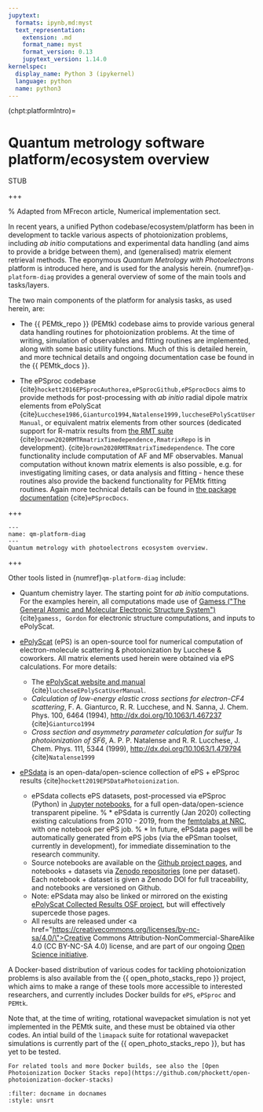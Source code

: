 ```yaml
---
jupytext:
  formats: ipynb,md:myst
  text_representation:
    extension: .md
    format_name: myst
    format_version: 0.13
    jupytext_version: 1.14.0
kernelspec:
  display_name: Python 3 (ipykernel)
  language: python
  name: python3
---
```


(chpt:platformIntro)=
# Quantum metrology software platform/ecosystem overview

STUB

+++

% Adapted from MFrecon article, Numerical implementation sect.

In recent years, a unified Python codebase/ecosystem/platform has been in development to tackle various aspects of photoionization problems, including *ab initio* computations and experimental data handling (and aims to provide a bridge between them), and (generalised) matrix element retrieval methods. The eponymous _Quantum Metrology with Photoelectrons_ platform is introduced here, and is used for the analysis herein. {numref}`qm-platform-diag` provides a general overview of some of the main tools and tasks/layers.

The two main components of the platform for analysis tasks, as used herein, are:

-   The {{ PEMtk_repo }} (PEMtk) codebase aims to provide various general data handling routines for photoionization problems. At the time of writing, simulation of observables and fitting routines are implemented, along with some basic utility functions.
    Much of this is detailed herein, and more technical details and ongoing documentation case be found in the {{ PEMtk_docs }}.

-   The ePSproc codebase {cite}`hockett2016EPSprocAuthorea,ePSprocGithub,ePSprocDocs` aims to provide methods for post-processing with *ab initio* radial dipole matrix
    elements from ePolyScat {cite}`Lucchese1986,Gianturco1994,Natalense1999,luccheseEPolyScatUserManual`, or equivalent matrix elements from other sources (dedicated support for R-matrix results from [the RMT suite](https://gitlab.com/Uk-amor/RMT/rmt) {cite}`brown2020RMTRmatrixTimedependence,RmatrixRepo` is in development). {cite}`brown2020RMTRmatrixTimedependence`. 
    The core functionality include computation of AF and MF observables. Manual computation without known matrix elements is also possible, e.g. for investigating
    limiting cases, or data analysis and fitting - hence these routines also provide the backend functionality for PEMtk fitting routines. Again more technical details can be found in [the package documentation](https://epsproc.readthedocs.io) {cite}`ePSprocDocs`.

+++

```{figure} ../images/QM_unified_schema_wrapped_280820_gv.png
---
name: qm-platform-diag
---
Quantum metrology with photoelectrons ecosystem overview.
```

+++

Other tools listed in {numref}`qm-platform-diag` include:

* Quantum chemistry layer. The starting point for *ab initio* computations. For the examples herein, all computations made use of [Gamess ("The General Atomic and Molecular Electronic Structure System")](http://www.msg.ameslab.gov/gamess/) {cite}`gamess, Gordon` for electronic structure computations, and inputs to ePolyScat.
* [ePolyScat](https://epolyscat.droppages.com/) (ePS) is an open-source tool for numerical computation of electron-molecule scattering & photoionization by Lucchese & coworkers. All matrix elements used herein were obtained via ePS calculations. For more details:
    * The [ePolyScat website and manual](https://epolyscat.droppages.com/) {cite}`luccheseEPolyScatUserManual`.
    * *Calculation of low-energy elastic cross sections for electron-CF4 scattering*, F. A. Gianturco, R. R. Lucchese, and N. Sanna, J. Chem. Phys. 100, 6464 (1994), http://dx.doi.org/10.1063/1.467237 {cite}`Gianturco1994`
    * *Cross section and asymmetry parameter calculation for sulfur 1s photoionization of SF6*, A. P. P. Natalense and R. R. Lucchese, J. Chem. Phys. 111, 5344 (1999), http://dx.doi.org/10.1063/1.479794 {cite}`Natalense1999`
    
* [ePSdata](https://phockett.github.io/ePSdata/about.html) is an open-data/open-science collection of ePS + ePSproc results {cite}`hockett2019EPSDataPhotoionization`.
    * ePSdata collects ePS datasets, post-processed via ePSproc (Python) in [Jupyter notebooks](https://jupyter.org), for a full open-data/open-science transparent pipeline.
    % * ePSdata is currently (Jan 2020) collecting existing calculations from 2010 - 2019, from the [femtolabs at NRC](http://femtolab.ca), with one notebook per ePS job.
    % * In future, ePSdata pages will be automatically generated from ePS jobs (via the ePSman toolset, currently in development), for immediate dissemination to the research community.
    * Source notebooks are available on the [Github project pages](https://github.com/phockett/ePSdata/), and notebooks + datasets via [Zenodo repositories](https://about.zenodo.org) (one per dataset). Each notebook + dataset is given a Zenodo DOI for full traceability, and notebooks are versioned on Github.
    * Note: ePSdata may also be linked or mirrored on the existing [ePolyScat Collected Results OSF project](https://osf.io/psjxt/), but will effectively supercede those pages.
    * All results are released under <a href=\"https://creativecommons.org/licenses/by-nc-sa/4.0/\">Creative Commons Attribution-NonCommercial-ShareAlike 4.0 (CC BY-NC-SA 4.0)</a> license, and are part of our ongoing [Open Science initiative](http://femtolab.ca/?p=877).


A Docker-based distribution of various codes for tackling
photoionization problems is also available from the {{ open_photo_stacks_repo }}
project, which aims to make a range of these tools more accessible to
interested researchers, and currently includes Docker builds for `ePS`, `ePSproc` and `PEMtk`.

Note that, at the time of writing, rotational wavepacket simulation is
not yet implemented in the PEMtk suite, and these must be obtained via
other codes. An intial build of the `limapack` suite for rotational wavepacket simulations is currently part of the {{ open_photo_stacks_repo }}, but has yet to be tested.

```{code-cell} ipython3
For related tools and more Docker builds, see also the [Open Photoionization Docker Stacks repo](https://github.com/phockett/open-photoionization-docker-stacks)
```

```{bibliography}
:filter: docname in docnames
:style: unsrt
```

```{code-cell} ipython3

```
